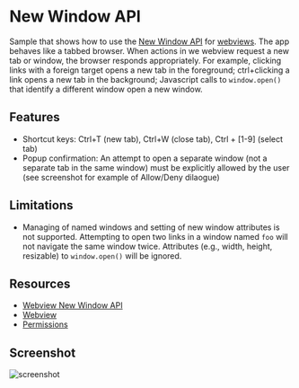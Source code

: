 # New Window API

Sample that shows how to use the [New Window
API](https://developer.chrome.com/apps/tags/webview#event-newwindow) for
[webviews](http://developer.chrome.com/apps/app_external.html#webview). The
app behaves like a tabbed browser. When actions in we webview request a new
tab or window, the browser responds appropriately. For example, clicking
links with a foreign target opens a new tab in the foreground; ctrl+clicking
a link opens a new tab in the background; Javascript calls to `window.open()`
that identify a different window open a new window.

## Features

* Shortcut keys: Ctrl+T (new tab), Ctrl+W (close tab), Ctrl + [1-9] (select tab)
* Popup confirmation: An attempt to open a separate window (not a separate
  tab in the same window) must be explicitly allowed by the user (see
  screenshot for example of Allow/Deny dilaogue)

## Limitations

* Managing of named windows and setting of new window attributes is not
  supported. Attempting to open two links in a window named `foo` will not
  navigate the same window twice. Attributes (e.g., width, height, resizable)
  to `window.open()` will be ignored.

## Resources

* [Webview New Window API](https://developer.chrome.com/apps/tags/webview#event-newwindow)
* [Webview](http://developer.chrome.com/apps/app_external.html#webview)
* [Permissions](http://developer.chrome.com/apps/manifest.html#permissions)


## Screenshot
![screenshot](https://raw.github.com/mdittmer/chrome-app-samples/new-window/new-window/assets/screenshot_large.png)
